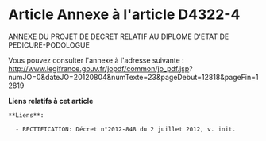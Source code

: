 # Article Annexe à l'article D4322-4

ANNEXE DU PROJET DE DECRET RELATIF AU DIPLOME D'ETAT DE PEDICURE-PODOLOGUE

Vous pouvez consulter l'annexe à l'adresse suivante : http://www.legifrance.gouv.fr/jopdf/common/jo_pdf.jsp?
numJO=0&dateJO=20120804&numTexte=23&pageDebut=12818&pageFin=12819

**Liens relatifs à cet article**

	**Liens**:

	  - RECTIFICATION: Décret n°2012-848 du 2 juillet 2012, v. init.
